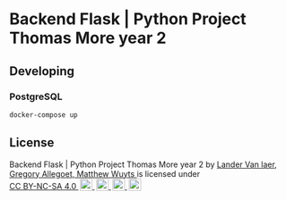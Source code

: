 # Backend Flask | Python Project Thomas More year 2

## Developing

### PostgreSQL

```bash
docker-compose up
```

## License

<p>
    <span property="dct:title">Backend Flask | Python Project Thomas More year 2</span>
    by
    <a rel="cc:attributionURL dct:creator" property="cc:attributionName" href="https://github.com/Python-Project-Thomas-More-year-2">
        Lander Van laer,
        Gregory Allegoet,
        Matthew Wuyts
    </a>
    is licensed under
    <a href="http://creativecommons.org/licenses/by-nc-sa/4.0/?ref=chooser-v1" target="_blank" rel="license noopener noreferrer" style="display:inline-block;">
        CC BY-NC-SA 4.0
        <img style="height:22px!important;margin-left:3px;vertical-align:text-bottom;" src="https://mirrors.creativecommons.org/presskit/icons/cc.svg?ref=chooser-v1">
        <img style="height:22px!important;margin-left:3px;vertical-align:text-bottom;" src="https://mirrors.creativecommons.org/presskit/icons/by.svg?ref=chooser-v1">
        <img style="height:22px!important;margin-left:3px;vertical-align:text-bottom;" src="https://mirrors.creativecommons.org/presskit/icons/nc.svg?ref=chooser-v1">
        <img style="height:22px!important;margin-left:3px;vertical-align:text-bottom;" src="https://mirrors.creativecommons.org/presskit/icons/sa.svg?ref=chooser-v1">
    </a>
</p>
